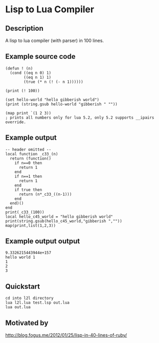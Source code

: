 Lisp to Lua Compiler
====================

Description
-----------
A lisp to lua compiler (with parser) in 100 lines.

Example source code
-------------------
    (defun ! (n) 
      (cond ((eq n 0) 1)
            ((eq n 1) 1)
            (true (* n (! (- n 1))))))

    (print (! 100))

    (set hello-world "hello gibberish world")
    (print (string.gsub hello-world "gibberish " ""))

    (map print `(1 2 3)) 
    ; prints all numbers only for lua 5.2, only 5.2 supports __ipairs override.


Example output
--------------
    -- header omitted --
    local function _c33_(n)
      return (function()
        if n==0 then
          return 1
        end
        if n==1 then
          return 1
        end
        if true then
          return (n*_c33_((n-1)))
        end
      end)()
    end
    print(_c33_(100))
    local hello_c45_world = "hello gibberish world"
    print(string.gsub(hello_c45_world,"gibberish ",""))
    map(print,list(1,2,3))


Example output output
---------------------
    9.3326215443944e+157
    hello world 1
    1
    2
    3

Quickstart
----------
    cd into l2l directory
    lua l2l.lua test.lsp out.lua
    lua out.lua


Motivated by
------------
http://blog.fogus.me/2012/01/25/lisp-in-40-lines-of-ruby/

